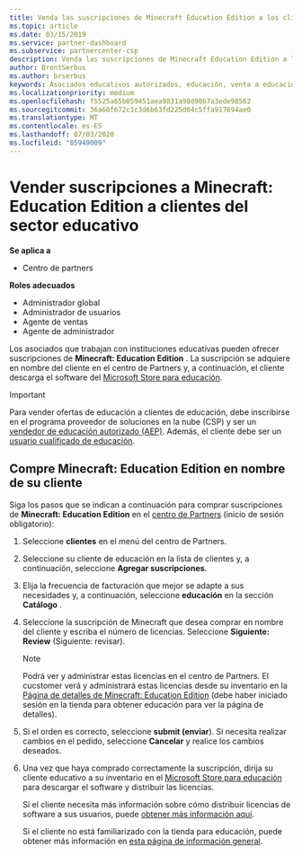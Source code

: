 ```yaml
---
title: Venda las suscripciones de Minecraft Education Edition a los clientes de educación
ms.topic: article
ms.date: 03/15/2019
ms.service: partner-dashboard
ms.subservice: partnercenter-csp
description: Venda las suscripciones de Minecraft Education Edition a los clientes de educación calificados que puedan descargarlos desde Microsoft Education Store.
author: BrentSerbus
ms.author: brserbus
keywords: Asociados educativos autorizados, educación, venta a educación, escuelas
ms.localizationpriority: medium
ms.openlocfilehash: f5525a65b059451aea9831a98d90b7a3ede98562
ms.sourcegitcommit: 36a60f672c1c3d6b63fd225d04c5ffa917694ae0
ms.translationtype: MT
ms.contentlocale: es-ES
ms.lasthandoff: 07/03/2020
ms.locfileid: "85949009"
---
```

# <a name="sell-minecraft-education-edition-subscriptions-to-education-customers"></a>Vender suscripciones a Minecraft: Education Edition a clientes del sector educativo

**Se aplica a**

-  Centro de partners

**Roles adecuados**
-   Administrador global
-   Administrador de usuarios
-   Agente de ventas
-   Agente de administrador

Los asociados que trabajan con instituciones educativas pueden ofrecer suscripciones de **Minecraft: Education Edition** . La suscripción se adquiere en nombre del cliente en el centro de Partners y, a continuación, el cliente descarga el software del [Microsoft Store para educación](https://educationstore.microsoft.com). 

>[!IMPORTANT]
>Para vender ofertas de educación a clientes de educación, debe inscribirse en el programa proveedor de soluciones en la nube (CSP) y ser un [vendedor de educación autorizado (AEP)](https://www.mepn.com). Además, el cliente debe ser un [usuario cualificado de educación](https://www.microsoftvolumelicensing.com/DocumentSearch.aspx?Mode=3&DocumentTypeId=7).  

 
## <a name="buy-minecraft-education-edition-on-behalf-of-your-customer"></a>Compre **Minecraft: Education Edition** en nombre de su cliente

Siga los pasos que se indican a continuación para comprar suscripciones de **Minecraft: Education Edition** en el [centro de Partners](https://partnercenter.microsoft.com/pcv/dashboard/overview
) (inicio de sesión obligatorio):

  1.  Seleccione **clientes** en el menú del centro de Partners.
  
  2.  Seleccione su cliente de educación en la lista de clientes y, a continuación, seleccione **Agregar suscripciones**.
  
  3.  Elija la frecuencia de facturación que mejor se adapte a sus necesidades y, a continuación, seleccione **educación** en la sección **Catálogo** .

  4.  Seleccione la suscripción de Minecraft que desea comprar en nombre del cliente y escriba el número de licencias. Seleccione **Siguiente: Review** (Siguiente: revisar).

      >[!NOTE]
      >Podrá ver y administrar estas licencias en el centro de Partners. El cucstomer verá y administrará estas licencias desde su inventario en la [Página de detalles de Minecraft: Education Edition](https://educationstore.microsoft.com/store/details/minecraft-education-edition/9nblggh4r2r6) (debe haber iniciado sesión en la tienda para obtener educación para ver la página de detalles). 

  5.  Si el orden es correcto, seleccione **submit (enviar**). Si necesita realizar cambios en el pedido, seleccione **Cancelar** y realice los cambios deseados.   

  6.  Una vez que haya comprado correctamente la suscripción, dirija su cliente educativo a su inventario en el [Microsoft Store para educación](https://educationstore.microsoft.com) para descargar el software y distribuir las licencias.

      Si el cliente necesita más información sobre cómo distribuir licencias de software a sus usuarios, puede [obtener más información aquí](https://docs.microsoft.com/education/windows/school-get-minecraft#distribute-minecraft).  
  
      Si el cliente no está familiarizado con la tienda para educación, puede obtener más información en [esta página de información general](https://docs.microsoft.com/microsoft-store/windows-store-for-business-overview).  

      

